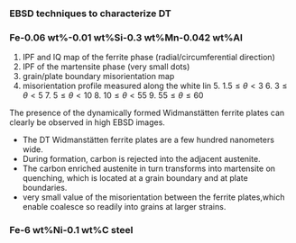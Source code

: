 ### EBSD techniques to characterize DT

### Fe-0.06 wt%-0.01 wt%Si-0.3 wt%Mn-0.042 wt%Al

1. IPF and IQ map of the ferrite phase (radial/circumferential direction)
2. IPF of the martensite phase (very small dots)
3. grain/plate boundary misorientation map
4. misorientation profile measured along the white lin
    5. $1.5\leq\theta<3$
    6. $3\leq\theta<5$
    7. $5\leq\theta<10$
    8. $10\leq\theta<55$
    9. $55\leq\theta\leq60$
    
The presence of the dynamically formed Widmanstätten ferrite plates can clearly be observed in high EBSD images. 

- The DT Widmanstätten ferrite plates are a few hundred nanometers wide.
- During formation, carbon is rejected into the adjacent austenite. 
- The carbon enriched austenite in turn transforms into martensite on quenching, which is located at a grain boundary and at plate boundaries.
- very small value of the misorientation between the ferrite plates,which enable coalesce so readily into grains at larger strains.

### Fe-6 wt%Ni-0.1 wt%C steel

